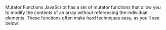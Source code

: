 Mutator Functions
JavaScript has a set of mutator functions that allow you to modify the contents of an
array without referencing the individual elements. These functions often make hard
techniques easy, as you’ll see below.

